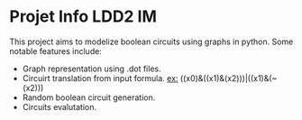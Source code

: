 # Projet Info LDD2 IM

This project aims to modelize boolean circuits using graphs in python.
Some notable features include:
- Graph representation using .dot files.
- Circuirt translation from input formula.
<ins>ex:</ins> ((x0)&((x1)&(x2)))|((x1)&(~(x2)))
- Random boolean circuit generation.
- Circuits evalutation.